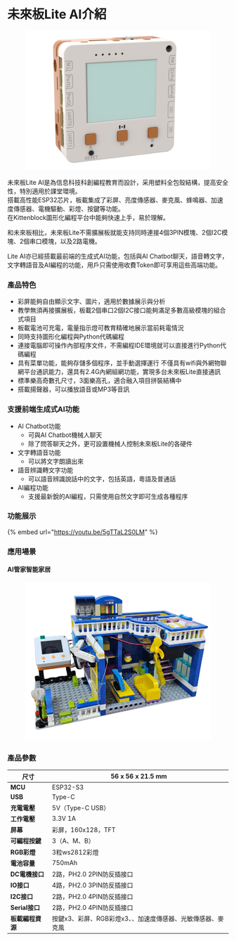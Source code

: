 # 未來板Lite AI介紹

<figure><img src="../../.gitbook/assets/render2.png" alt=""><figcaption></figcaption></figure>

未來板Lite AI是為信息科技科創編程教育而設計，采用塑料全包殼結構，提高安全性，特別適用於課堂環境。
\
搭載高性能ESP32芯片，板載集成了彩屏、亮度傳感器、麥克風、蜂鳴器、加速度傳感器、電機驅動、彩燈、按鍵等功能。
\
在Kittenblock圖形化編程平台中能夠快速上手，易於理解。


和未來板相比，未來板Lite不需擴展板就能支持同時連接4個3PIN模塊、2個I2C模塊、2個串口模塊，以及2路電機。

Lite AI亦已經搭載最前端的生成式AI功能，包括與AI Chatbot聊天，語音轉文字，文字轉語音及AI編程的功能，用戶只需使用收費Token即可享用這些高端功能。

### 產品特色

* 彩屏能夠自由顯示文字、圖片，適用於數據展示與分析
* 教學無須再接擴展板，板載2個串口2個I2C接口能夠滿足多數高級模塊的組合式項目
* 板載電池可充電，電量指示燈可教育精確地展示當前耗電情況
* 同時支持圖形化編程與Python代碼編程
* 連接電腦即可操作內部程序文件，不需編程IDE環境就可以直接進行Python代碼編程
* 具有菜單功能，能夠存儲多個程序，並手動選擇運行
  不僅具有wifi與外網物聯網平台通訊能力，還具有2.4G內網組網功能，實現多台未來板Lite直接通訊
* 標準樂高奇數孔尺寸，3面樂高孔，適合融入項目拼裝結構中
* 搭載揚聲器，可以播放語音或MP3等音訊

### 支援前端生成式AI功能

* AI Chatbot功能
  * 可與AI Chatbot機械人聊天
  * 除了問答聊天之外，更可設置機械人控制未來板Lite的各硬件
* 文字轉語音功能
  * 可以將文字朗讀出來
* 語音辨識轉文字功能
  * 可以語音辨識說話中的文字，包括英語，粵語及普通話
* AI編程功能
  * 支援最新銳的AI編程，只需使用自然文字即可生成各種程序



### 功能展示

{% embed url="https://youtu.be/5gTTaL2S0LM" %}

### 應用場景

#### AI管家智能家居

<figure><img src="../../.gitbook/assets/smarthome_1.png" alt=""><figcaption></figcaption></figure>

### 產品參數

| **尺寸**       | 56 x 56 x 21.5 mm                 |
| ------------ | --------------------------------- |
| **MCU**      | ESP32-S3                          |
| **USB**      | Type-C                            |
| **充電電壓**     | 5V（Type-C USB）                    |
| **工作電壓**     | 3.3V 1A                           |
| **屏幕**       | 彩屏，160x128，TFT                    |
| **可編程按鍵**    | 3（A、M、B）                          |
| **RGB彩燈**    | 3粒ws2812彩燈                        |
| **電池容量**     | 750mAh                            |
| **DC電機接口**   | 2路，PH2.0 2PIN防反插接口                |
| **IO接口**     | 4路，PH2.0 3PIN防反插接口                |
| **I2C接口**    | 2路，PH2.0 4PIN防反插接口                |
| **Serial接口** | 2路，PH2.0 4PIN防反插接口                |
| **板載編程資源**   | 按鍵x3、彩屏、RGB彩燈x3、、加速度傳感器、光敏傳感器、麥克風 |

###
